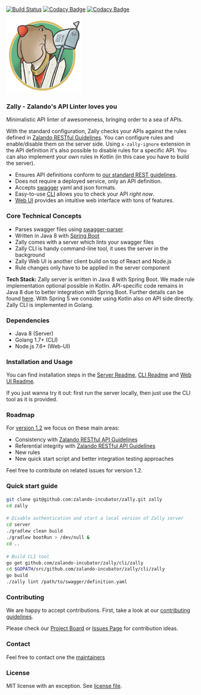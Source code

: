 [![Build Status](https://travis-ci.org/zalando-incubator/zally.svg?branch=master)](https://travis-ci.org/zalando-incubator/zally)
[![Codacy Badge](https://api.codacy.com/project/badge/Grade/05a7515011504c06b1cb35ede27ac7d4)](https://www.codacy.com/app/zally/zally?utm_source=github.com&amp;utm_medium=referral&amp;utm_content=zalando-incubator/zally&amp;utm_campaign=Badge_Grade)
[![Codacy Badge](https://api.codacy.com/project/badge/Coverage/05a7515011504c06b1cb35ede27ac7d4)](https://www.codacy.com/app/zally/zally?utm_source=github.com&utm_medium=referral&utm_content=zalando-incubator/zally&utm_campaign=Badge_Coverage)

<img src="logo.png" width="200" height="200" />

### Zally - Zalando's API Linter loves you

Minimalistic API linter of awesomeness, bringing order to a sea of APIs.

With the standard configuration, Zally checks your APIs against the rules defined in [Zalando RESTful Guidelines](http://zalando.github.io/restful-api-guidelines/).
You can configure rules and enable/disable them on the server side.
Using `x-zally-ignore` extension in the API definition it's also possible to disable rules for a specific API.
You can also implement your own rules in Kotlin (in this case you have to build the server).

- Ensures API definitions conform to
[our standard REST guidelines](http://zalando.github.io/restful-api-guidelines/).
- Does not require a deployed service, only an API definition.
- Accepts [swagger](https://swagger.io) yaml and json formats.
- Easy-to-use [CLI](cli/README.md) allows you to check your API *right now*.
- [Web UI](web-ui/README.md) provides an intuitive web interface with tons of features.

### Core Technical Concepts

- Parses swagger files using [swagger-parser](https://github.com/swagger-api/swagger-parser)
- Written in Java 8 with [Spring Boot](https://github.com/spring-projects/spring-boot)
- Zally comes with a server which lints your swagger files
- Zally CLI is handy command-line tool, it uses the server in the background
- Zally Web UI is another client build on top of React and Node.js
- Rule changes only have to be applied in the server component

**Tech Stack:** Zally server is written in Java 8 with Spring Boot.
We made rule implementation optional possible in Kotlin.
API-specific code remains in Java 8 due to better integration with Spring Boot.
Further details can be found [here](https://github.com/zalando-incubator/zally/pull/65#issuecomment-269474831).
With Spring 5 we consider using Kotlin also on API side directly.
Zally CLI is implemented in Golang.

### Dependencies

- Java 8 (Server)
- Golang 1.7+ (CLI)
- Node.js 7.6+ (Web-UI)


### Installation and Usage

You can find installation steps in the [Server Readme](server/README.md), [CLI Readme](cli/README.md) and [Web UI Readme](web-ui/README.md).

If you just wanna try it out: first run the server locally, then just use the CLI tool as it is provided.


### Roadmap

For [version 1.2](https://github.com/zalando-incubator/zally/milestone/3) we focus on these main areas:

- Consistency with [Zalando RESTful API Guidelines](http://zalando.github.io/restful-api-guidelines/)
- Referential integrity with [Zalando RESTful API Guidelines](http://zalando.github.io/restful-api-guidelines/)
- New rules
- New quick start script and better integration testing approaches

Feel free to contribute on related issues for version 1.2.

### Quick start guide

```bash
git clone git@github.com:zalando-incubator/zally.git zally
cd zally

# Disable authentication and start a local version of Zally server
cd server
./gradlew clean build
./gradlew bootRun > /dev/null &
cd ..

# Build CLI tool
go get github.com/zalando-incubator/zally/cli/zally
cd $GOPATH/src/github.com/zalando-incubator/zally/cli/zally
go build
./zally lint /path/to/swagger/definition.yaml
```

### Contributing

We are happy to accept contributions. First, take a look at our [contributing guidelines](CONTRIBUTING).

Please check our [Project Board](https://github.com/zalando-incubator/zally/projects/1) or [Issues Page](https://github.com/zalando-incubator/zally/issues) for contribution ideas.


### Contact

Feel free to contact one the [maintainers](MAINTAINERS)


### License

MIT license with an exception. See [license file](LICENSE).
